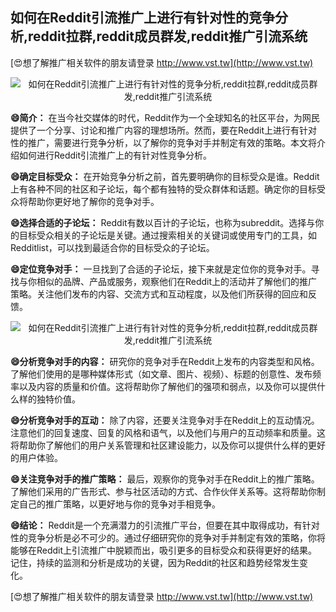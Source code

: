 ## **如何在Reddit引流推广上进行有针对性的竞争分析,reddit拉群,reddit成员群发,reddit推广引流系统**

[😍想了解推广相关软件的朋友请登录 http://www.vst.tw](http://www.vst.tw)

 <center><img src="https://vst.tw/MP4/tuiguang/png/4.png" alt="如何在Reddit引流推广上进行有针对性的竞争分析,reddit拉群,reddit成员群发,reddit推广引流系统"></center>

**😄简介：**
在当今社交媒体的时代，Reddit作为一个全球知名的社区平台，为网民提供了一个分享、讨论和推广内容的理想场所。然而，要在Reddit上进行有针对性的推广，需要进行竞争分析，以了解你的竞争对手并制定有效的策略。本文将介绍如何进行Reddit引流推广上的有针对性竞争分析。

**😄确定目标受众：**
在开始竞争分析之前，首先要明确你的目标受众是谁。Reddit上有各种不同的社区和子论坛，每个都有独特的受众群体和话题。确定你的目标受众将帮助你更好地了解你的竞争对手。

**😄选择合适的子论坛：**
Reddit有数以百计的子论坛，也称为subreddit。选择与你的目标受众相关的子论坛是关键。通过搜索相关的关键词或使用专门的工具，如Redditlist，可以找到最适合你的目标受众的子论坛。

**😄定位竞争对手：**
一旦找到了合适的子论坛，接下来就是定位你的竞争对手。寻找与你相似的品牌、产品或服务，观察他们在Reddit上的活动并了解他们的推广策略。关注他们发布的内容、交流方式和互动程度，以及他们所获得的回应和反馈。

 <center><img src="https://vst.tw/MP4/tuiguang/png/4.png" alt="如何在Reddit引流推广上进行有针对性的竞争分析,reddit拉群,reddit成员群发,reddit推广引流系统"></center>

**😄分析竞争对手的内容：**
研究你的竞争对手在Reddit上发布的内容类型和风格。了解他们使用的是哪种媒体形式（如文章、图片、视频）、标题的创意性、发布频率以及内容的质量和价值。这将帮助你了解他们的强项和弱点，以及你可以提供什么样的独特价值。

**😄分析竞争对手的互动：**
除了内容，还要关注竞争对手在Reddit上的互动情况。注意他们的回复速度、回复的风格和语气，以及他们与用户的互动频率和质量。这将帮助你了解他们的用户关系管理和社区建设能力，以及你可以提供什么样的更好的用户体验。

**😄关注竞争对手的推广策略：**
最后，观察你的竞争对手在Reddit上的推广策略。了解他们采用的广告形式、参与社区活动的方式、合作伙伴关系等。这将帮助你制定自己的推广策略，以更好地与你的竞争对手相竞争。

**😄结论：**
Reddit是一个充满潜力的引流推广平台，但要在其中取得成功，有针对性的竞争分析是必不可少的。通过仔细研究你的竞争对手并制定有效的策略，你将能够在Reddit上引流推广中脱颖而出，吸引更多的目标受众和获得更好的结果。记住，持续的监测和分析是成功的关键，因为Reddit的社区和趋势经常发生变化。

[😍想了解推广相关软件的朋友请登录 http://www.vst.tw](http://www.vst.tw)



